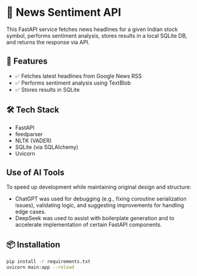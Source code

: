 # 📰 News Sentiment API

This FastAPI service fetches news headlines for a given Indian stock symbol, performs sentiment analysis, stores results in a local SQLite DB, and returns the response via API.

## 🚀 Features
- ✅ Fetches latest headlines from Google News RSS
- ✅ Performs sentiment analysis using TextBlob
- ✅ Stores results in SQLite

## 🛠 Tech Stack
- FastAPI
- feedparser
- NLTK (VADER)
- SQLite (via SQLAlchemy)
- Uvicorn

## Use of AI Tools
To speed up development while maintaining original design and structure:
- ChatGPT was used for debugging (e.g., fixing coroutine serialization issues), validating logic, and suggesting improvements for handling edge cases.
- DeepSeek was used to assist with boilerplate generation and to accelerate implementation of certain FastAPI components.

## 📦 Installation

```bash
pip install -r requirements.txt
uvicorn main:app --reload
